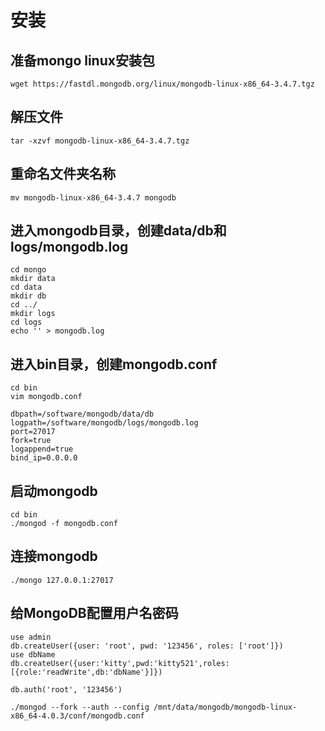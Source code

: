 # 安装

## 准备mongo linux安装包
```shell
wget https://fastdl.mongodb.org/linux/mongodb-linux-x86_64-3.4.7.tgz
```

## 解压文件
```shell
tar -xzvf mongodb-linux-x86_64-3.4.7.tgz
```
## 重命名文件夹名称
```shell
mv mongodb-linux-x86_64-3.4.7 mongodb
```
## 进入mongodb目录，创建data/db和logs/mongodb.log
```shell
cd mongo
mkdir data
cd data
mkdir db
cd ../
mkdir logs
cd logs
echo '' > mongodb.log
```

## 进入bin目录，创建mongodb.conf
```shell
cd bin
vim mongodb.conf

dbpath=/software/mongodb/data/db
logpath=/software/mongodb/logs/mongodb.log
port=27017
fork=true
logappend=true
bind_ip=0.0.0.0 
```

## 启动mongodb
```shell
cd bin
./mongod -f mongodb.conf 
```

## 连接mongodb
```shell
./mongo 127.0.0.1:27017
```

## 给MongoDB配置用户名密码
```shell
use admin
db.createUser({user: 'root', pwd: '123456', roles: ['root']})
use dbName
db.createUser({user:'kitty',pwd:'kitty521',roles: [{role:'readWrite',db:'dbName'}]})

db.auth('root', '123456')

./mongod --fork --auth --config /mnt/data/mongodb/mongodb-linux-x86_64-4.0.3/conf/mongodb.conf
```



		